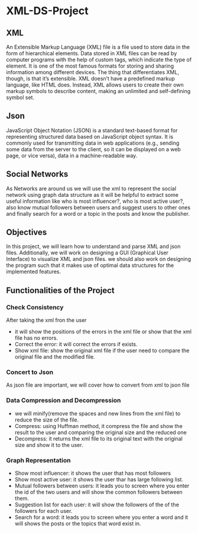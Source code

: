 # XML-DS-Project
## XML 
An Extensible Markup Language (XML) file is a file used to store data in the form of hierarchical elements. Data stored in XML files can be read by computer programs with the help of custom tags, which indicate the type of element. It is one of the most famous formats for storing and sharing information among different devices. The thing that differentiates XML, though, is that it’s extensible. XML doesn’t have a predefined markup language, like HTML does. Instead, XML allows users to create their own markup symbols to describe content, making an unlimited and self-defining symbol set.
## Json 
JavaScript Object Notation (JSON) is a standard text-based format for representing structured data based on JavaScript object syntax. It is commonly used for transmitting data in web applications (e.g., sending some data from the server to the client, so it can be displayed on a web page, or vice versa), data in a machine-readable way. 
## Social Networks
As Networks are around us we will use the xml to represent the social network using graph data structure as it will be helpful to extract some useful information like who is most influencer?, who is most active user?, also know mutual followers between users and suggest users to other ones and finally search for a word or a topic in the posts and know the publisher.
## Objectives
In this project, we will learn how to understand and parse XML and json files. Additionally, we
will work on designing a GUI (Graphical User Interface) to visualize XML and json files. we
should also work on designing the program such that it makes use of optimal data structures for the implemented features.

## Functionalities of the Project
 ### Check Consistency  
 After taking the xml fron the user 
  - it will show the positions of the errors in the xml file or show that the xml file has no errors.
  - Correct the error: it will correct the errors if exists.
  - Show xml file: show the original xml file if the user need to compare the original file and the modified file.

 
 ### Concert to Json
 As json file are important, we will cover how to convert from xml to json file
 
 ### Data Compression and Decompression
  - we will minify(remove the spaces and new lines from the xml file) to reduce the size of the file.
  - Compress: using Huffman method, it compress the file and show the result to the user and comparing the original size and the reduced one
  - Decompress: it returns the xml file to its original text with the original size and show it to the user.
 
 
 ### Graph Representation
   - Show most influencer: it shows the user that has most followers
   - Show most active user: it shows the user thar has large following list.
   - Mutual followers between users: it leads you to screen where you enter the id of the two users and will show the common followers between them.
   - Suggestion list for each user: it will show the followers of the of the followers for each user.
   - Search for a word: it leads you to screen where you enter a word and it will shows the posts or the topics that word exist in.



